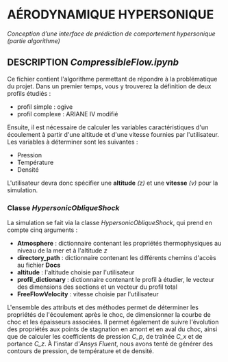 # AÉRODYNAMIQUE HYPERSONIQUE
_Conception d’une interface de prédiction de comportement hypersonique (partie algorithme)_

## DESCRIPTION _CompressibleFlow.ipynb_

Ce fichier contient l'algorithme permettant de répondre à la problématique du projet. Dans un premier temps, vous y trouverez la définition de deux profils étudiés :
- profil simple : ogive
- profil complexe : ARIANE IV modifié

Ensuite, il est nécessaire de calculer les variables caractéristiques d'un écoulement à partir d'une altitude et d'une vitesse fournies par l'utilisateur. Les variables à déterminer sont les suivantes :
- Pression
- Température
- Densité
  
L'utilisateur devra donc spécifier une **altitude** _(z)_ et une **vitesse** _(v)_ pour la simulation.

### Classe _HypersonicObliqueShock_
La simulation se fait via la classe _HypersonicObliqueShock_, qui prend en compte cinq arguments :
- **Atmosphere** : dictionnaire contenant les propriétés thermophysiques au niveau de la mer et à l'altitude _z_
- **directory_path** : dictionnaire contenant les différents chemins d'accès au fichier **Docs**
- **altitude** : l'altitude choisie par l'utilisateur
- **profil_dictionary** : dictionnaire contenant le profil à étudier, le vecteur des dimensions des sections et un vecteur du profil total
- **FreeFlowVelocity** : vitesse choisie par l'utilisateur

L'ensemble des attributs et des méthodes permet de déterminer les propriétés de l'écoulement après le choc, de dimensionner la courbe de choc et les épaisseurs associées. Il permet également de suivre l'évolution des propriétés aux points de stagnation en amont et en aval du choc, ainsi que de calculer les coefficients de pression _C_p_, de traînée _C_x_ et de portance _C_z_. À l'instar d'_Ansys Fluent_, nous avons tenté de générer des contours de pression, de température et de densité.

  
